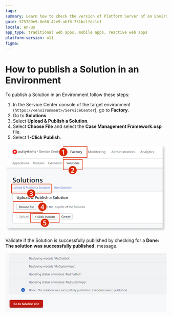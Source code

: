 ```yaml
---
tags: 
summary: Learn how to check the version of Platform Server of an Environment.
guid: 375789e9-8e68-42e9-abf8-731bc1fdc1c1
locale: en-us
app_type: traditional web apps, mobile apps, reactive web apps
platform-version: o11
figma:
---
```


# How to publish a Solution in an Environment

To publish a Solution in an Environment follow these steps:

1. In the Service Center console of the target environment (`https://<environment>/ServiceCenter`), go to **Factory**.
1. Go to **Solutions**.
1. Select **Upload & Publish a Solution**.
1. Select **Choose File** and select the **Case Management Framework.osp** file.
1. Select **1-Click Publish**.

![](images/deploy-apps-sc-6.png)

Validate if the Solution is successfully published by checking for a **Done: The solution was successfully published.** message.

![](images/deploy-apps-sc-7.png)
